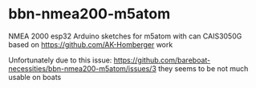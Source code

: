 # bbn-nmea200-m5atom
NMEA 2000 esp32 Arduino sketches for m5atom with can CAIS3050G based on https://github.com/AK-Homberger work

Unfortunately due to this issue: https://github.com/bareboat-necessities/bbn-nmea200-m5atom/issues/3
they seems to be not much usable on boats



